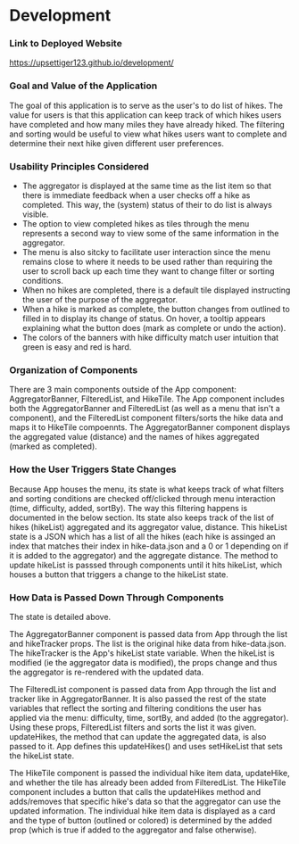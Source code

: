 # Development

### Link to Deployed Website
https://upsettiger123.github.io/development/

### Goal and Value of the Application
The goal of this application is  to serve as the user's to do list of hikes. 
The value for users is that this application can keep track of which hikes users have completed and how many miles they have already hiked.
The filtering and sorting would be useful to view what hikes users want to complete and determine their next hike given different user preferences.

### Usability Principles Considered
- The aggregator is displayed at the same time as the list item so that there is immediate feedback when a user checks off a hike as completed. This way, the (system) status of their to do list is always visible.
- The option to view completed hikes as tiles through the menu represents a second way to view some of the same information in the aggregator. 
- The menu is also sitcky to facilitate user interaction since the menu remains close to where it needs to be used rather than requiring the user to scroll back up each time they want to change filter or sorting conditions.
- When no hikes are completed, there is a default tile displayed instructing the user of the purpose of the aggregator.
- When a hike is marked as complete, the button changes from outlined to filled in to display its change of status. On hover, a tooltip appears explaining what the button does (mark as complete or undo the action).
- The colors of the banners with hike difficulty match user intuition that green is easy and red is hard.

### Organization of Components
There are 3 main components outside of the App component: AggregatorBanner, FilteredList, and HikeTile. The App component includes both the AggregatorBanner and FilteredList (as well as a menu that isn't a component), and the FilteredList component filters/sorts the hike data and maps it to HikeTile compoennts. The AggregatorBanner component displays the aggregated value (distance) and the names of hikes aggregated (marked as completed).

### How the User Triggers State Changes
Because App houses the menu, its state is what keeps track of what filters and sorting conditions are checked off/clicked through menu interaction (time, difficulty, added, sortBy). The way this filtering happens is documented in the below section. Its state also keeps track of the list of hikes (hikeList) aggregated and its aggregator value, distance. This hikeList state is a JSON which has a list of all the hikes (each hike is assinged an index that matches their index in hike-data.json and a 0 or 1 depending on if it is added to the aggregator) and the aggregate distance. The method to update hikeList is passsed through components until it hits hikeList, which houses a button that triggers a change to the hikeList state.

### How Data is Passed Down Through Components
The state is detailed above. 

The AggregatorBanner component is passed data from App through the list and hikeTracker props. The list is the original hike data from hike-data.json. The hikeTracker is the App's hikeList state variable. When the hikeList is modified (ie the aggregator data is modified), the props change and thus the aggregator is re-rendered with the updated data.

The FilteredList component is passed data from App through the list and tracker like in AggregatorBanner. It is also passed the rest of the state variables that reflect the sorting and filtering conditions the user has applied via the menu: difficulty, time, sortBy, and added (to the aggregator). Using these props, FilteredList filters and sorts the list it was given. updateHikes, the method that can update the aggregated data, is also passed to it. App defines this updateHikes() and uses setHikeList that sets the hikeList state.

The HikeTile component is passed the individual hike item data, updateHike, and whether the tile has already been added from FilteredList. The HikeTile component includes a button that calls the updateHikes method and adds/removes that specific hike's data so that the aggregator can use the updated information. The individual hike item data is displayed as a card and the type of button (outlined or colored) is determined by the added prop (which is true if added to the aggregator and false otherwise).
